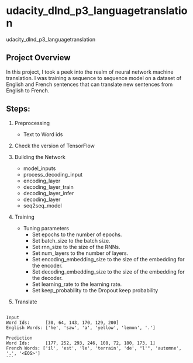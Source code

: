 # udacity_dlnd_p3_languagetranslation
udacity_dlnd_p3_languagetranslation

## Project Overview
In this project, I took a peek into the realm of neural network machine translation. I was training a sequence to sequence model on a dataset of English and French sentences that can translate new sentences from English to French.

## Steps:

1. Preprocessing
    * Text to Word ids

2. Check the version of TensorFlow

3. Building the Network
    * model_inputs
    * process_decoding_input
    * encoding_layer
    * decoding_layer_train
    * decoding_layer_infer
    * decoding_layer
    * seq2seq_model

4. Training
    * Tuning parameters
        * Set epochs to the number of epochs.
        * Set batch_size to the batch size.
        * Set rnn_size to the size of the RNNs.
        * Set num_layers to the number of layers.
        * Set encoding_embedding_size to the size of the embedding for the encoder.
        * Set decoding_embedding_size to the size of the embedding for the decoder.
        * Set learning_rate to the learning rate.
        * Set keep_probability to the Dropout keep probability
        
5. Translate
> ```python
	Input
	Word Ids:      [30, 64, 143, 170, 129, 200]
	English Words: ['he', 'saw', 'a', 'yellow', 'lemon', '.']

	Prediction
	Word Ids:      [177, 252, 293, 246, 108, 72, 180, 173, 1]
	French Words: ['il', 'est', 'le', 'terrain', 'de', "l'", 'automne', '.', '<EOS>'] 
	```
